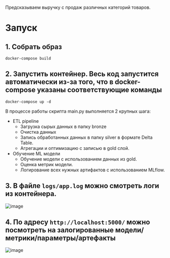 Предсказываем выручку с продаж различных категорий товаров.

# Запуск
## 1. Собрать образ
   
``docker-compose build``
  
## 2. Запустить контейнер. Весь код запустится автоматически из-за того, что в docker-compose указаны соответствующие команды
   
``docker-compose up -d``

В процессе работы скрипта main.py выполняется 2 крупных шага:
- ETL pipeline
   - Загрузка сырых данных в папку bronze
   - Очистка данных
   - Запись обработанных данных в папку silver в формате Delta Table.
   - Агрегации и оптимизацию с записью в gold слой.
- Обучение ML модели
   - Обучение модели с использованием данных из gold.
   - Оценка метрик модели.
   - Логирование всех нужных артифактов с использованием MLflow.

## 3. В файле ``logs/app.log`` можно смотреть логи из контейнера.
   
![image](https://github.com/user-attachments/assets/4bafedc8-111b-4b69-9995-eba0d7b3ca04)

## 4. По адресу ``http://localhost:5000/`` можно посмотреть на залогированные модели/метрики/параметры/артефакты
   
![image](https://github.com/user-attachments/assets/b498e6a4-0f9f-47c8-ba7e-b44d7858cc70)

